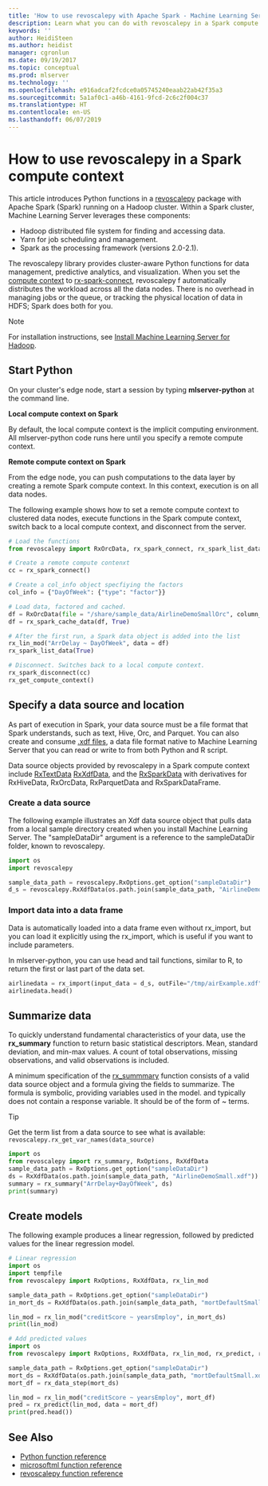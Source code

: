 ```yaml
---
title: 'How to use revoscalepy with Apache Spark - Machine Learning Server   '
description: Learn what you can do with revoscalepy in a Spark compute context in Machine learning Server.
keywords: ''
author: HeidiSteen
ms.author: heidist
manager: cgronlun
ms.date: 09/19/2017
ms.topic: conceptual
ms.prod: mlserver
ms.technology: ''
ms.openlocfilehash: e916adcaf2fcdce0a05745240eaab22ab42f35a3
ms.sourcegitcommit: 5a1af0c1-a46b-4161-9fcd-2c6c2f004c37
ms.translationtype: HT
ms.contentlocale: en-US
ms.lasthandoff: 06/07/2019
---
```

# <a name="how-to-use-revoscalepy-in-a-spark-compute-context"></a>How to use revoscalepy in a Spark compute context

This article introduces Python functions in a [revoscalepy](../python-reference/revoscalepy/revoscalepy-package.md) package with Apache Spark (Spark) running on a Hadoop cluster. Within a Spark cluster, Machine Learning Server leverages these components:

+ Hadoop distributed file system for finding and accessing data.
+ Yarn for job scheduling and management.
+ Spark as the processing framework (versions 2.0-2.1).

The revoscalepy library provides cluster-aware Python functions for data management, predictive analytics, and visualization. When you set the [compute context](../r/concept-what-is-compute-context.md) to [rx-spark-connect](../python-reference/revoscalepy/rx-spark-connect.md), revoscalepy f automatically distributes the workload across all the data nodes. There is no overhead in managing jobs or the queue, or tracking the physical location of data in HDFS; Spark does both for you.

> [!Note]
> For installation instructions, see [Install Machine Learning Server for Hadoop](../install/machine-learning-server-hadoop-install.md).

## <a name="start-python"></a>Start Python

On your cluster's edge node, start a session by typing **mlserver-python** at the command line. 

**Local compute context on Spark**

By default, the local compute context is the implicit computing environment. All mlserver-python code runs here until you specify a remote compute context.

**Remote compute context on Spark**

From the edge node, you can push computations to the data layer by creating a remote Spark compute context. In this context, execution is on all data nodes. 

The following example shows how to set a remote compute context to clustered data nodes, execute functions in the Spark compute context, switch back to a local compute context, and disconnect from the server.

```Python
# Load the functions
from revoscalepy import RxOrcData, rx_spark_connect, rx_spark_list_data, rx_lin_mod, rx_spark_cache_data

# Create a remote compute contenxt 
cc = rx_spark_connect()

# Create a col_info object specfiying the factors
col_info = {"DayOfWeek": {"type": "factor"}}

# Load data, factored and cached.
df = RxOrcData(file = "/share/sample_data/AirlineDemoSmallOrc", column_info = col_info)
df = rx_spark_cache_data(df, True)

# After the first run, a Spark data object is added into the list
rx_lin_mod("ArrDelay ~ DayOfWeek", data = df)
rx_spark_list_data(True)

# Disconnect. Switches back to a local compute context.
rx_spark_disconnect(cc)
rx_get_compute_context()
```

## <a name="specify-a-data-source-and-location"></a>Specify a data source and location

As part of execution in Spark, your data source must be a file format that Spark understands, such as text, Hive, Orc, and Parquet. You can also create and consume [.xdf files](../r/concept-what-is-xdf.md), a data file format native to Machine Learning Server that you can read or write to from both Python and R script.

Data source objects provided by revoscalepy in a Spark compute context include [RxTextData](../python-reference/revoscalepy/rxtextdata.md) [RxXdfData](../python-reference/revoscalepy/rxxdfdata.md), and the [RxSparkData](../python-reference/revoscalepy/rxSparkdata.md) with derivatives for RxHiveData, RxOrcData, RxParquetData and RxSparkDataFrame.

### <a name="create-a-data-source"></a>Create a data source

The following example illustrates an Xdf data source object that pulls data from a local sample directory created when you install Machine Learning Server. The "sampleDataDir" argument is a reference to the sampleDataDir folder, known to revoscalepy.

```python
import os
import revoscalepy

sample_data_path = revoscalepy.RxOptions.get_option("sampleDataDir")
d_s = revoscalepy.RxXdfData(os.path.join(sample_data_path, "AirlineDemoSmall.xdf"))
```

### <a name="import-data-into-a-data-frame"></a>Import data into a data frame

Data is automatically loaded into a data frame even without rx_import, but you can load it explicitly using the rx_import, which is useful if you want to include parameters. 

In mlserver-python, you can use head and tail functions, similar to R, to return the first or last part of the data set.

```python
airlinedata = rx_import(input_data = d_s, outFile="/tmp/airExample.xdf")
airlinedata.head()
```

## <a name="summarize-data"></a>Summarize data

To quickly understand fundamental characteristics of your data, use the **rx_summary** function to return basic statistical descriptors. Mean, standard deviation, and min-max values. A count of total observations, missing observations, and valid observations is included.

A minimum specification of the [rx_summmary](../python-reference/revoscalepy/rx-summary.md) function consists of a valid data source object and a formula giving the fields to summarize. The formula is symbolic, providing variables used in the model. and typically does not contain a response variable. It should be of the form of ~ terms. 

> [!Tip]
> Get the term list from a data source to see what is available: `revoscalepy.rx_get_var_names(data_source)`

```python
import os
from revoscalepy import rx_summary, RxOptions, RxXdfData
sample_data_path = RxOptions.get_option("sampleDataDir")
ds = RxXdfData(os.path.join(sample_data_path, "AirlineDemoSmall.xdf"))
summary = rx_summary("ArrDelay+DayOfWeek", ds)
print(summary)
```

## <a name="create-models"></a>Create models

The following example produces a linear regression, followed by predicted values for the linear regression model.

```python
# Linear regression
import os
import tempfile
from revoscalepy import RxOptions, RxXdfData, rx_lin_mod

sample_data_path = RxOptions.get_option("sampleDataDir")
in_mort_ds = RxXdfData(os.path.join(sample_data_path, "mortDefaultSmall.xdf"))

lin_mod = rx_lin_mod("creditScore ~ yearsEmploy", in_mort_ds)
print(lin_mod)
```

```python
# Add predicted values
import os
from revoscalepy import RxOptions, RxXdfData, rx_lin_mod, rx_predict, rx_data_step

sample_data_path = RxOptions.get_option("sampleDataDir")
mort_ds = RxXdfData(os.path.join(sample_data_path, "mortDefaultSmall.xdf"))
mort_df = rx_data_step(mort_ds)

lin_mod = rx_lin_mod("creditScore ~ yearsEmploy", mort_df)
pred = rx_predict(lin_mod, data = mort_df)
print(pred.head())
```

## <a name="see-also"></a>See Also

+ [Python function reference](../python-reference/introducing-python-package-reference.md)
+ [microsoftml function reference](../python-reference/microsoftml/microsoftml-package.md)
+ [revoscalepy function reference](../python-reference/revoscalepy/revoscalepy-package.md)
